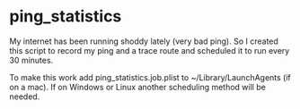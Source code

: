 # ping_statistics
My internet has been running shoddy lately (very bad ping). So I created this script to record my ping and a trace route and scheduled it to run every 30 minutes.

To make this work add ping_statistics.job.plist to ~/Library/LaunchAgents (if on a mac). If on Windows or Linux another scheduling method will be needed.
